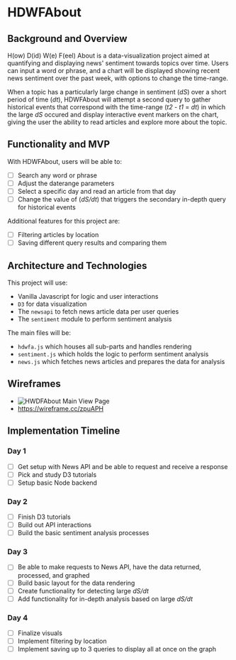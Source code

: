 # HDWFAbout

## Background and Overview
H(ow) D(id) W(e) F(eel) About is a data-visualization project aimed at quantifying and displaying news' sentiment towards topics over time. Users can input a word or phrase, and a chart will be displayed showing recent news sentiment over the past week, with options to change the time-range.

When a topic has a particularly large change in sentiment (_dS_) over a short period of time (_dt_), HDWFAbout will attempt a second query to gather historical events that correspond with the time-range (_t2_ - _t1_ = _dt_) in which the large _dS_ occured and display interactive event markers on the chart, giving the user the ability to read articles and explore more about the topic.

## Functionality and MVP
With HDWFAbout, users will be able to:

- [ ] Search any word or phrase
- [ ] Adjust the daterange parameters
- [ ] Select a specific day and read an article from that day
- [ ] Change the value of (_dS/dt_) that triggers the secondary in-depth query for historical events

Additional features for this project are:
- [ ] Filtering articles by location
- [ ] Saving different query results and comparing them

## Architecture and Technologies

This project will use:
- Vanilla Javascript for logic and user interactions
- `D3` for data visualization
- The `newsapi` to fetch news article data per user queries
- The `sentiment` module to perform sentiment analysis

The main files will be:
- `hdwfa.js` which houses all sub-parts and handles rendering
- `sentiment.js` which holds the logic to perform sentiment analysis
- `news.js` which fetches news articles and prepares the data for analysis

## Wireframes

- ![HWDFAbout Main View Page](https://wireframe.cc/zpuAPH)
- <https://wireframe.cc/zpuAPH>


## Implementation Timeline

### Day 1
- [ ] Get setup with News API and be able to request and receive a response
- [ ] Pick and study D3 tutorials
- [ ] Setup basic Node backend

### Day 2
- [ ] Finish D3 tutorials
- [ ] Build out API interactions
- [ ] Build the basic sentiment analysis processes

### Day 3
- [ ] Be able to make requests to News API, have the data returned, processed, and graphed
- [ ] Build basic layout for the data rendering
- [ ] Create functionality for detecting large _dS/dt_
- [ ] Add functionality for in-depth analysis based on large _dS/dt_

### Day 4
- [ ] Finalize visuals
- [ ] Implement filtering by location
- [ ] Implement saving up to 3 queries to display all at once on the graph
